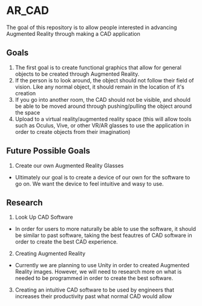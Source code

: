 # AR_CAD

The goal of this repository is to allow people interested in advancing Augmented Reality through making a CAD application

## Goals
1. The first goal is to create functional graphics that allow for general objects to be created through Augmented Reality.
2. If the person is to look around, the object should not follow their field of vision. Like any normal object, it should remain in the      location of it's creation
3. If you go into another room, the CAD should not be visible, and should be able to be moved around through pushing/pulling the object     around the space
4. Upload to a virtual reality/augmented reality space (this will allow tools such as Oculus, Vive, or other VR/AR glasses to use the application in order to create objects from their imagination)

## Future Possible Goals
1. Create our own Augmented Reality Glasses
  - Ultimately our goal is to create a device of our own for the software to go on. We want the device to feel intuitive and wasy to use.
  
## Research
1. Look Up CAD Software
  - In order for users to more naturally be able to use the software, it should be similar to past software, taking the best feautres of CAD software in order to create the best CAD experience. 
2. Creating Augmented Reality
  - Currently we are planning to use Unity in order to created Augmented Reality images. However, we will need to research more on what is needed to be programmed in order to create the best software.
3. Creating an intuitive CAD software to be used by engineers that increases their productivity past what normal CAD would allow

